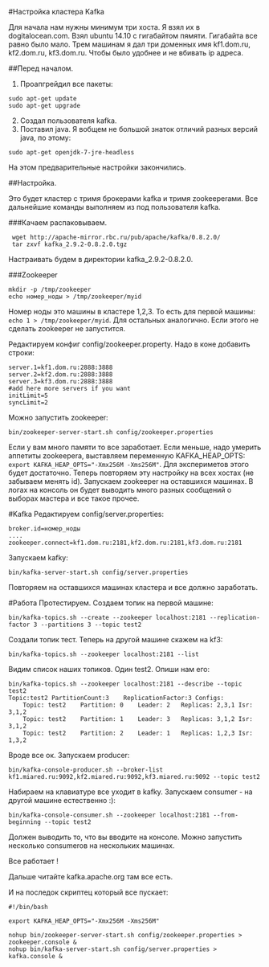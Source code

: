 #Настройка кластера Kafka

Для начала нам нужны минимум три хоста. Я взял их в dogitalocean.com. Взял ubuntu 14.10 с гигабайтом пямяти. Гигабайта все равно было мало.
Трем машинам я дал три доменных имя kf1.dom.ru, kf2.dom.ru, kf3.dom.ru. Чтобы было удобнее и не вбивать ip адреса.

##Перед началом.

1. Проапгрейдил все пакеты:
 ```
 sudo apt-get update
 sudo apt-get upgrade
 ```
2. Создал пользователя kafka.
3. Поставил java. Я вобщем не большой знаток отличий разных версий java, по этому:
```
sudo apt-get openjdk-7-jre-headless
```

На этом предварительные настройки закончились.

##Настройка.

Это будет кластер с тримя брокерами kafka и тримя zookeeperами. Все дальнейшие команды выполняем из под пользователя kafka.

###Качаем распаковываем.
```
 wget http://apache-mirror.rbc.ru/pub/apache/kafka/0.8.2.0/
 tar zxvf kafka_2.9.2-0.8.2.0.tgz
```
Настраивать будем в директории kafka_2.9.2-0.8.2.0.

###Zookeeper
```
mkdir -p /tmp/zookeeper
echo номер_ноды > /tmp/zookeeper/myid
```
Номер ноды это машины в кластере 1,2,3. То есть для первой машины: ```echo 1 > /tmp/zookeeper/myid```. Для остальных аналогично. Если этого не сделать zookeeper не запустится.

Редактируем конфиг config/zookeeper.property. Надо в коне добавить строки:
```
server.1=kf1.dom.ru:2888:3888
server.2=kf2.dom.ru:2888:3888
server.3=kf3.dom.ru:2888:3888
#add here more servers if you want
initLimit=5
syncLimit=2
```
Можно запустить zookeeper:
```
bin/zookeeper-server-start.sh config/zookeeper.properties
```
Если у вам много памяти то все заработает. Если меньше, надо умерить аппетиты zookeepera, выставляем переменную KAFKA_HEAP_OPTS:``` export KAFKA_HEAP_OPTS="-Xmx256M -Xms256M"```. Для экспериметов этого будет достаточно.
Теперь повторяем эту настройку на всех хостах (не забываем менять id). Запускаем zookeeper на оставшихся машинах. В логах на консоль он будет выводить много разных сообщений о выборах мастера и все такое прочее. 

#Kafka
Редактируем config/server.properties:
```
broker.id=номер_ноды
....
zookeeper.connect=kf1.dom.ru:2181,kf2.dom.ru:2181,kf3.dom.ru:2181
```
Запускаем kafkу:
```
bin/kafka-server-start.sh config/server.properties
```
Повторяем на оставшихся машинах кластера и все должно заработать.

#Работа
Протестируем.
Создаем топик на первой машине:
```
bin/kafka-topics.sh --create --zookeeper localhost:2181 --replication-factor 3 --partitions 3 --topic test2
```
Создали топик тест. 
Теперь на другой машине скажем на kf3:
```
bin/kafka-topics.sh --zookeeper localhost:2181 --list
```
Видим список наших топиков. 
Один test2. Опиши нам его:
```
bin/kafka-topics.sh --zookeeper localhost:2181 --describe --topic test2
Topic:test2	PartitionCount:3	ReplicationFactor:3	Configs:
	Topic: test2	Partition: 0	Leader: 2	Replicas: 2,3,1	Isr: 3,1,2
	Topic: test2	Partition: 1	Leader: 3	Replicas: 3,1,2	Isr: 3,1,2
	Topic: test2	Partition: 2	Leader: 1	Replicas: 1,2,3	Isr: 1,3,2
```
Вроде все ок.
Запускаем producer:
```
bin/kafka-console-producer.sh --broker-list kf1.miared.ru:9092,kf2.miared.ru:9092,kf3.miared.ru:9092 --topic test2
```
Набираем на клавиатуре все уходит в kafkу. 
Запускаем consumer - на другой машине естественно :):
```
bin/kafka-console-consumer.sh --zookeeper localhost:2181 --from-beginning --topic test2
````
Должен выводить то, что вы вводите на консоле. Можно запустить несколько consumeroв на нескольких машинах. 

Все работает ! 

Дальше читайте kafka.apache.org там все есть.

И на последок скриптец который все пускает:
```
#!/bin/bash

export KAFKA_HEAP_OPTS="-Xmx256M -Xms256M"

nohup bin/zookeeper-server-start.sh config/zookeeper.properties > zookeeper.console &
nohup bin/kafka-server-start.sh config/server.properties > kafka.console &

```











